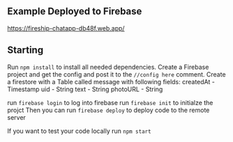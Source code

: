 ## Example Deployed to Firebase
https://fireship-chatapp-db48f.web.app/

## Starting
Run `npm install` to install all needed dependencies.
Create a Firebase project and get the config and post it to the `//config here` comment.
Create a firestore with a Table called message with following fields:
createdAt - Timestamp
uid - String
text - String
photoURL - String

run `firebase login` to log into firebase
run `firebase init` to initialze the projct
Then you can run `firebase deploy` to deploy code to the remote server

If you want to test your code locally run `npm start`
